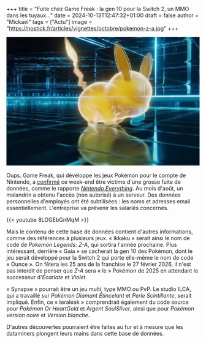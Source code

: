 +++
title = "Fuite chez Game Freak : la gen 10 pour la Switch 2, un MMO dans les tuyaux…"
date = 2024-10-13T12:47:32+01:00
draft = false
author = "Mickael"
tags = ["Actu"]
image = "https://nostick.fr/articles/vignettes/octobre/pokemon-z-a.jpg"
+++

![Pokemon Legends: Z-A](pokemon-z-a.jpg "")

Oups. Game Freak, qui développe les jeux Pokémon pour le compte de Nintendo, a [confirmé](https://nintendoeverything.com/game-freak-pokemon-hack-leak-statement/) ce week-end être victime d'une grosse fuite de données, comme le rapporte *[Nintendo Everything](https://nintendoeverything.com/pokemon-game-freak-hack-leak-synapse-ilca/)*. Au mois d'août, un malandrin a obtenu l'accès (non autorisé) à un serveur. Des données personnelles d'employés ont été subtilisées : les noms et adresses email essentiellement. L'entreprise va prévenir les salariés concernés.

{{< youtube 8LOGEbGnMqM >}} 

Mais le contenu de cette base de données contient d'autres informations, comme des références à plusieurs jeux. « Ikkaku » serait ainsi le nom de code de *Pokemon Legends: Z-A*, qui sortira l'année prochaine. Plus intéressant, derrière « Gaia » se cacherait la gen 10 des Pokémon, dont le jeu serait développé pour la Switch 2 qui porte elle-même le nom de code « Ounce ». On fêtera les 25 ans de la franchise le 27 février 2026, il n'est pas interdit de penser que *Z-A* sera « le » Pokémon de 2025 en attendant le successeur d'*Écarlate* et *Violet*.

« Synapse » pourrait être un jeu multi, type MMO ou PvP. Le studio ILCA, qui a travaillé sur *Pokémon Diamant Étincelant* et *Perle Scintillante*, serait impliqué. Enfin, ce « teraleak » comprendrait également du code source pour *Pokémon Or HeartGold* et *Argent SoulSilver*, ainsi que pour *Pokémon version noire* et *Version blanche*.

D'autres découvertes pourraient être faites au fur et à mesure que les dataminers plongent leurs mains dans cette base de données.